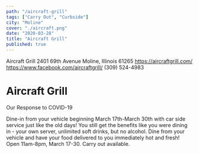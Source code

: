 ```yaml
---
path: "/aircraft-grill"
tags: ["Carry Out", "Curbside"]
city: "Moline"
cover: "./aircraft.png"
date: "2020-03-28"
title: "Aircraft Grill"
published: true
---
```


Aircraft Grill
2401 69th Avenue
Moline, Illinois 61265
https://aircraftgrill.com/
https://www.facebook.com/aircraftgrill/
(309) 524-4983

# Aircraft Grill

Our Response to COVID-19

Dine-in from your vehicle beginning March 17th-March 30th with car side service just like the old days! You still get the benefits like you were dining in - your own server, unlimited soft drinks, but no alcohol. Dine from your vehicle and have your food delivered to you immediately hot and fresh! Open 11am-8pm, March 17-30. Carry out available.
